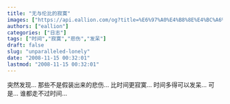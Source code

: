 ```yaml
---
title: "无与伦比的寂寞"
images: ["https://api.eallion.com/og?title=%E6%97%A0%E4%B8%8E%E4%BC%A6%E6%AF%94%E7%9A%84%E5%AF%82%E5%AF%9E"]
authors: ["eallion"]
categories: ["日志"]
tags: ["时间","寂寞","悲伤","发呆"]
draft: false
slug: "unparalleled-lonely"
date: "2008-11-15 00:32:01"
lastmod: "2008-11-15 00:32:01"
---
```


突然发现...
那些不是假装出来的悲伤...
比时间更寂寞...
时间多得可以发呆...
可是...
谁都走不过时间...
